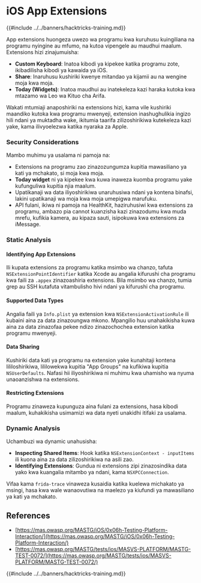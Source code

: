 # iOS App Extensions

{{#include ../../banners/hacktricks-training.md}}

App extensions huongeza uwezo wa programu kwa kuruhusu kuingiliana na programu nyingine au mfumo, na kutoa vipengele au maudhui maalum. Extensions hizi zinajumuisha:

- **Custom Keyboard**: Inatoa kibodi ya kipekee katika programu zote, ikibadilisha kibodi ya kawaida ya iOS.
- **Share**: Inaruhusu kushiriki kwenye mitandao ya kijamii au na wengine moja kwa moja.
- **Today (Widgets)**: Inatoa maudhui au inatekeleza kazi haraka kutoka kwa mtazamo wa Leo wa Kituo cha Arifa.

Wakati mtumiaji anaposhiriki na extensions hizi, kama vile kushiriki maandiko kutoka kwa programu mwenyeji, extension inashughulikia ingizo hili ndani ya muktadha wake, ikitumia taarifa zilizoshirikiwa kutekeleza kazi yake, kama ilivyoelezwa katika nyaraka za Apple.

### **Security Considerations**

Mambo muhimu ya usalama ni pamoja na:

- Extensions na programu zao zinazozungumza kupitia mawasiliano ya kati ya mchakato, si moja kwa moja.
- **Today widget** ni ya kipekee kwa kuwa inaweza kuomba programu yake kufunguliwa kupitia njia maalum.
- Upatikanaji wa data iliyoshirikiwa unaruhusiwa ndani ya kontena binafsi, lakini upatikanaji wa moja kwa moja umepigwa marufuku.
- API fulani, ikiwa ni pamoja na HealthKit, haziruhusiwi kwa extensions za programu, ambazo pia cannot kuanzisha kazi zinazodumu kwa muda mrefu, kufikia kamera, au kipaza sauti, isipokuwa kwa extensions za iMessage.

### Static Analysis

#### **Identifying App Extensions**

Ili kupata extensions za programu katika msimbo wa chanzo, tafuta `NSExtensionPointIdentifier` katika Xcode au angalia kifurushi cha programu kwa faili za `.appex` zinazoashiria extensions. Bila msimbo wa chanzo, tumia grep au SSH kutafuta vitambulisho hivi ndani ya kifurushi cha programu.

#### **Supported Data Types**

Angalia faili ya `Info.plist` ya extension kwa `NSExtensionActivationRule` ili kubaini aina za data zinazoungwa mkono. Mpangilio huu unahakikisha kuwa aina za data zinazofaa pekee ndizo zinazochochea extension katika programu mwenyeji.

#### **Data Sharing**

Kushiriki data kati ya programu na extension yake kunahitaji kontena lililoshirikiwa, lililowekwa kupitia "App Groups" na kufikiwa kupitia `NSUserDefaults`. Nafasi hii iliyoshirikiwa ni muhimu kwa uhamisho wa nyuma unaoanzishwa na extensions.

#### **Restricting Extensions**

Programu zinaweza kupunguza aina fulani za extensions, hasa kibodi maalum, kuhakikisha usimamizi wa data nyeti unakidhi itifaki za usalama.

### Dynamic Analysis

Uchambuzi wa dynamic unahusisha:

- **Inspecting Shared Items**: Hook katika `NSExtensionContext - inputItems` ili kuona aina za data zilizoshirikiwa na asili zao.
- **Identifying Extensions**: Gundua ni extensions zipi zinazosindika data yako kwa kuangalia mitambo ya ndani, kama `NSXPCConnection`.

Vifaa kama `frida-trace` vinaweza kusaidia katika kuelewa michakato ya msingi, hasa kwa wale wanaovutiwa na maelezo ya kiufundi ya mawasiliano ya kati ya mchakato.

## References

- [https://mas.owasp.org/MASTG/iOS/0x06h-Testing-Platform-Interaction/](https://mas.owasp.org/MASTG/iOS/0x06h-Testing-Platform-Interaction/)
- [https://mas.owasp.org/MASTG/tests/ios/MASVS-PLATFORM/MASTG-TEST-0072/](https://mas.owasp.org/MASTG/tests/ios/MASVS-PLATFORM/MASTG-TEST-0072/)

{{#include ../../banners/hacktricks-training.md}}
